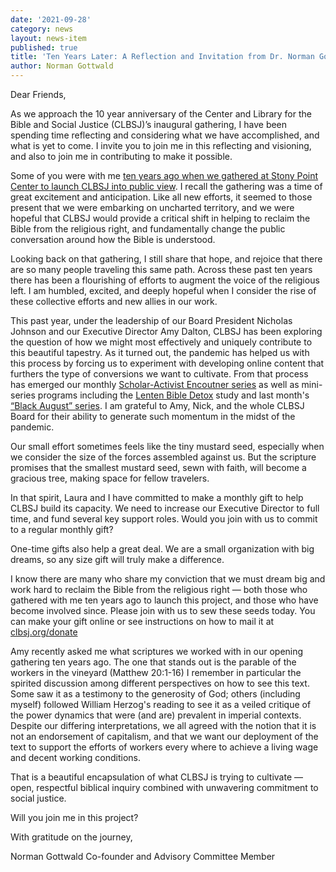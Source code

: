 ```yaml
---
date: '2021-09-28'
category: news
layout: news-item
published: true
title: 'Ten Years Later: A Reflection and Invitation from Dr. Norman Gottwald'
author: Norman Gottwald
---
```

Dear Friends,

As we approach the 10 year anniversary of the Center and Library for the Bible and Social Justice (CLBSJ)’s inaugural gathering, I have been spending time reflecting and considering what we have accomplished, and what is yet to come. I invite you to join me in this reflecting and visioning, and also to join me in contributing to make it possible.

Some of you were with me [ten years ago when we gathered at Stony Point Center to launch CLBSJ into public view](https://clbsj.org/events/2011/10/22/opening-weekend/). I recall the gathering was a time of great excitement and anticipation. Like all new efforts, it seemed to those present that we were embarking on uncharted territory, and we were hopeful that CLBSJ would provide a critical shift in helping to reclaim the Bible from the religious right, and fundamentally change the public conversation around how the Bible is understood. 

Looking back on that gathering, I still share that hope, and rejoice that there are so many people traveling this same path. Across these past ten years there has been a flourishing of efforts to augment the voice of the religious left. I am humbled, excited, and deeply hopeful when I consider the rise of these collective efforts and new allies in our work.

This past year, under the leadership of our Board President Nicholas Johnson and our Executive Director Amy Dalton, CLBSJ has been exploring the question of how we might most effectively and uniquely contribute to this beautiful tapestry. As it turned out, the pandemic has helped us with this process by forcing us to experiment with developing online content that furthers the type of conversions we want to cultivate. From that process has emerged our monthly [Scholar-Activist Encoutner series](https://clbsj.org/events/scholar-activist-encounters/) as well as mini-series programs including the [Lenten Bible Detox](https://clbsj.org/events/lenten-detox/) study and last month's [“Black August” series](https://clbsj.org/events/why-black-religion-matters/). I am grateful to Amy, Nick, and the whole CLBSJ Board for their ability to generate such momentum in the midst of the pandemic.

Our small effort sometimes feels like the tiny mustard seed, especially when we consider the size of the forces assembled against us. But the scripture promises that the smallest mustard seed, sewn with faith, will become a gracious tree, making space for fellow travelers.

In that spirit, Laura and I have committed to make a monthly gift to help CLBSJ build its capacity. We need to increase our Executive Director to full time, and fund several key support roles. Would you join with us to commit to a regular monthly gift?

One-time gifts also help a great deal. We are a small organization with big dreams, so any size gift will truly make a difference. 

I know there are many who share my conviction that we must dream big and work hard to reclaim the Bible from the religious right — both those who gathered with me ten years ago to launch this project, and those who have become involved since. Please join with us to sew these seeds today. You can make your gift online or see instructions on how to mail it at [clbsj.org/donate](https://clbsj.org/donate/)

Amy recently asked me what scriptures we worked with in our opening gathering ten years ago. The one that stands out is the parable of the workers in the vineyard (Matthew 20:1-16) I remember in particular the spirited discussion among different perspectives on how to see this text. Some saw it as a testimony to the generosity of God; others (including myself) followed William Herzog's reading to see it as a veiled critique of the power dynamics that were (and are) prevalent in imperial contexts. Despite our differing interpretations, we all agreed with the notion that it is not an endorsement of capitalism, and that we want our deployment of the text to support the efforts of workers every where to achieve a living wage and decent working conditions. 

That is a beautiful encapsulation of what CLBSJ is trying to cultivate — open, respectful biblical inquiry combined with unwavering commitment to social justice.

Will you join me in this project? 

With gratitude on the journey,

Norman Gottwald
Co-founder and Advisory Committee Member
